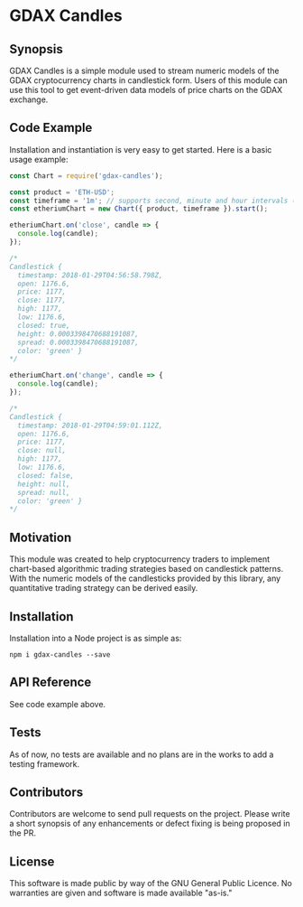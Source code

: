 # GDAX Candles

## Synopsis

GDAX Candles is a simple module used to stream numeric models of the GDAX cryptocurrency charts in candlestick form.  Users of this module can use this tool to get event-driven data models of price charts on the GDAX exchange.  

## Code Example

Installation and instantiation is very easy to get started.  Here is a basic usage example:

```js
const Chart = require('gdax-candles');

const product = 'ETH-USD';
const timeframe = '1m'; // supports second, minute and hour intervals (i.e. 1h, 30s, 10m, etc)
const etheriumChart = new Chart({ product, timeframe }).start();

etheriumChart.on('close', candle => {
  console.log(candle);
});

/*
Candlestick {
  timestamp: 2018-01-29T04:56:58.798Z,
  open: 1176.6,
  price: 1177,
  close: 1177,
  high: 1177,
  low: 1176.6,
  closed: true,
  height: 0.0003398470688191087,
  spread: 0.0003398470688191087,
  color: 'green' }
*/

etheriumChart.on('change', candle => {
  console.log(candle);
});

/*
Candlestick {
  timestamp: 2018-01-29T04:59:01.112Z,
  open: 1176.6,
  price: 1177,
  close: null,
  high: 1177,
  low: 1176.6,
  closed: false,
  height: null,
  spread: null,
  color: 'green' }
*/
```

## Motivation

This module was created to help cryptocurrency traders to implement chart-based algorithmic trading strategies based on candlestick patterns.  With the numeric models of the candlesticks provided by this library, any quantitative trading strategy can be derived easily.  

## Installation

Installation into a Node project is as simple as:

```shell
npm i gdax-candles --save
```

## API Reference

See code example above.

## Tests

As of now, no tests are available and no plans are in the works to add a testing framework.

## Contributors

Contributors are welcome to send pull requests on the project.  Please write a short synopsis of any enhancements or defect fixing is being proposed in the PR.

## License

This software is made public by way of the GNU General Public Licence.  No warranties are given and software is made available "as-is."